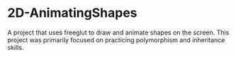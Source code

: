 # 2D-AnimatingShapes
A project that uses freeglut to draw and animate shapes on the screen. This project was primarily focused on practicing
polymorphism and inheritance skills.


